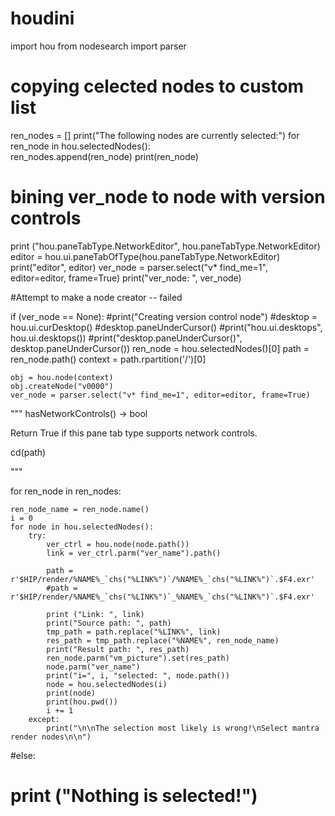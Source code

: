 # houdini

import hou
from nodesearch import parser

# copying celected nodes to custom list
ren_nodes = []
print("The following nodes are currently selected:")
for ren_node in hou.selectedNodes():   
    ren_nodes.append(ren_node)
    print(ren_node)

# bining ver_node to node with version controls
print ("hou.paneTabType.NetworkEditor", hou.paneTabType.NetworkEditor)
editor = hou.ui.paneTabOfType(hou.paneTabType.NetworkEditor)
print("editor", editor)
ver_node = parser.select("v* find_me=1", editor=editor, frame=True)
print("ver_node: ", ver_node)



#Attempt to make a node creator -- failed

if (ver_node == None):
    #print("Creating version control node")
    #desktop = hou.ui.curDesktop()
    #desktop.paneUnderCursor()
    #print("hou.ui.desktops", hou.ui.desktops())
    #print("desktop.paneUnderCursor()", desktop.paneUnderCursor())
    ren_node = hou.selectedNodes()[0]
    path = ren_node.path()
    context = path.rpartition('/')[0]
    
    obj = hou.node(context)
    obj.createNode("v0000")
    ver_node = parser.select("v* find_me=1", editor=editor, frame=True)


"""
hasNetworkControls() → bool

Return True if this pane tab type supports network controls.


cd(path)

"""


for ren_node in ren_nodes:

    ren_node_name = ren_node.name()
    i = 0
    for node in hou.selectedNodes():
        try:
            ver_ctrl = hou.node(node.path())
            link = ver_ctrl.parm("ver_name").path()
            
            path = r'$HIP/render/%NAME%_`chs("%LINK%")`/%NAME%_`chs("%LINK%")`.$F4.exr'
            #path = r'$HIP/render/%NAME%_`chs("%LINK%")`_%NAME%_`chs("%LINK%")`.$F4.exr'
            
            print ("Link: ", link)
            print("Source path: ", path)    
            tmp_path = path.replace("%LINK%", link)
            res_path = tmp_path.replace("%NAME%", ren_node_name)
            print("Result path: ", res_path)
            ren_node.parm("vm_picture").set(res_path)
            node.parm("ver_name")
            print("i=", i, "selected: ", node.path())
            node = hou.selectedNodes(i)
            print(node)
            print(hou.pwd())
            i += 1
        except:
            print("\n\nThe selection most likely is wrong!\nSelect mantra render nodes\n\n")
#else:
#    print ("Nothing is selected!")

